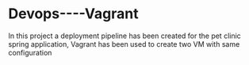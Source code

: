 # Devops----Vagrant

In this project a deployment pipeline has been created for the pet clinic spring application, 
Vagrant has been used to create two VM with same configuration
